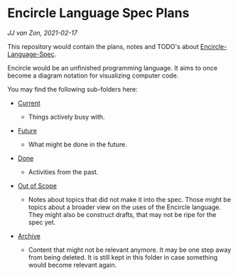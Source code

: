 Encircle Language Spec Plans
============================

*JJ van Zon, 2021-02-17*

This repository would contain the plans, notes and TODO's about [Encircle-Language-Spec](https://github.com/jjvanzon/Encircle-Language-Spec).

Encircle would be an unfinished programming language. It aims to once become a diagram notation for visualizing computer code.

You may find the following sub-folders here:

- [Current](current)
    
    - Things actively busy with.

- [Future](future)

    - What might be done in the future.

- [Done](done)

    - Activities from the past.

- [Out of Scope](out-of-scope)
    
    - Notes about topics that did not make it into the spec. Those might be topics about a broader view on the uses of the Encircle language. They might also be construct drafts, that may not be ripe for the spec yet.

- [Archive](archive)

    - Content that might not be relevant anymore. It may be one step away from being deleted. It is still kept in this folder in case something would become relevant again.